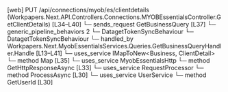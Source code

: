 [web] PUT /api/connections/myob/es/clientdetails  (Workpapers.Next.API.Controllers.Connections.MYOBEssentialsController.GetClientDetails)  [L34–L40]
  └─ sends_request GetBusinessQuery [L37]
    └─ generic_pipeline_behaviors 2
      └─ DatagetTokenSyncBehaviour
      └─ DatagetTokenSyncBehaviour
    └─ handled_by Workpapers.Next.MyobEssentialsServices.Queries.GetBusinessQueryHandler.Handle [L13–L41]
      └─ uses_service IMapToNew<Business, ClientDetail>
        └─ method Map [L35]
      └─ uses_service MyobEssentialsHttp
        └─ method GetHttpResponseAsync [L33]
      └─ uses_service RequestProcessor
        └─ method ProcessAsync [L30]
      └─ uses_service UserService
        └─ method GetUserId [L30]

